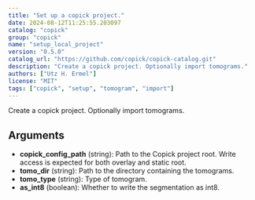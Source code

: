 ```yaml
---
title: "Set up a copick project."
date: 2024-08-12T11:25:55.203097
catalog: "copick"
group: "copick"
name: "setup_local_project"
version: "0.5.0"
catalog_url: "https://github.com/copick/copick-catalog.git"
description: "Create a copick project. Optionally import tomograms."
authors: ["Utz H. Ermel"]
license: "MIT"
tags: ["copick", "setup", "tomogram", "import"]
---
```


Create a copick project. Optionally import tomograms.

## Arguments

- **copick_config_path** (string): Path to the Copick project root. Write access is expected for both overlay and static root.
- **tomo_dir** (string): Path to the directory containing the tomograms.
- **tomo_type** (string): Type of tomogram.
- **as_int8** (boolean): Whether to write the segmentation as int8.

